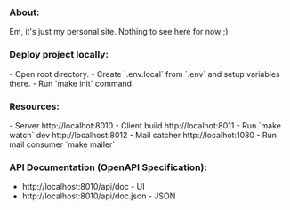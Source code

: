 <h3>About:</h3>
Em, it's just my personal site. Nothing to see here for now ;)<br />

<h3>Deploy project locally:</h3>
- Open root directory.
- Create `.env.local` from `.env` and setup variables there.
- Run `make init` command.

<h3>Resources:</h3>
- Server http://localhot:8010
- Client build http://localhot:8011
  - Run `make watch` dev http://localhost:8012
- Mail catcher http://localhot:1080
  - Run mail consumer `make mailer` 

<h3>API Documentation (OpenAPI Specification):</h3>

- http://localhost:8010/api/doc - UI 
- http://localhost:8010/api/doc.json - JSON
